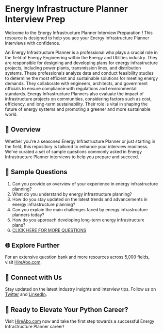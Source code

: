 # Energy Infrastructure Planner Interview Prep

Welcome to the Energy Infrastructure Planner Interview Preparation ! This resource is designed to help you ace your Energy Infrastructure Planner interviews with confidence.

An Energy Infrastructure Planner is a professional who plays a crucial role in the field of Energy Engineering within the Energy and Utilities industry. They are responsible for designing and developing plans for energy infrastructure projects, including power plants, transmission lines, and distribution systems. These professionals analyze data and conduct feasibility studies to determine the most efficient and sustainable solutions for meeting energy demands. They collaborate with engineers, architects, and government officials to ensure compliance with regulations and environmental standards. Energy Infrastructure Planners also evaluate the impact of infrastructure projects on communities, considering factors such as cost, efficiency, and long-term sustainability. Their role is vital in shaping the future of energy systems and promoting a greener and more sustainable world.

## 🚀 Overview

Whether you're a seasoned Energy Infrastructure Planner or just starting in the field, this repository is tailored to enhance your interview readiness. We've curated a set of sample questions commonly asked in Energy Infrastructure Planner interviews to help you prepare and succeed.

## 📝 Sample Questions

1. Can you provide an overview of your experience in energy infrastructure planning?
2. What do you understand by energy infrastructure planning?
3. How do you stay updated on the latest trends and advancements in energy infrastructure planning?
4. Can you explain the main challenges faced by energy infrastructure planners today?
5. How do you approach developing long-term energy infrastructure plans?
6. [CLICK HERE FOR MORE QUESTIONS](https://hireabo.com/job/20_1_23/Energy%20Infrastructure%20Planner)

## 🌐 Explore Further

For an extensive question bank and more resources across 5,000 fields, visit [HireAbo.com](https://www.hireabo.com).

## 📱 Connect with Us

Stay updated on the latest industry insights and interview tips. Follow us on [Twitter](https://twitter.com/hireabo) and [LinkedIn](https://www.linkedin.com/in/hire-abo-3609972a8/).

## 🚀 Ready to Elevate Your Python Career?

Visit [HireAbo.com](https://www.hireabo.com) now and take the first step towards a successful Energy Infrastructure Planner career!